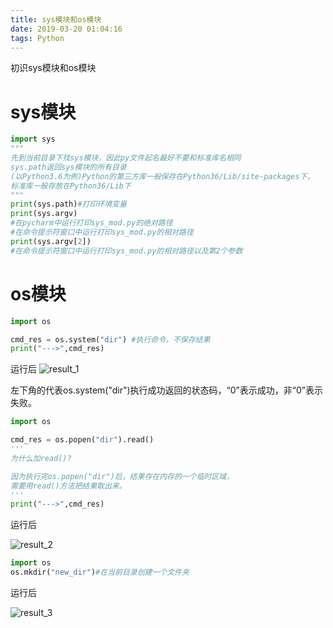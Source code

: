 ```yaml
---
title: sys模块和os模块
date: 2019-03-20 01:04:16
tags: Python
---
```


初识sys模块和os模块
<!-- more -->

# sys模块

```python
import sys
"""
先到当前目录下找sys模块，因此py文件起名最好不要和标准库名相同
sys.path返回sys模块的所有目录
(以Python3.6为例)Python的第三方库一般保存在Python36/Lib/site-packages下，
标准库一般存放在Python36/Lib下
"""
print(sys.path)#打印环境变量
print(sys.argv)
#在pycharm中运行打印sys_mod.py的绝对路径
#在命令提示符窗口中运行打印sys_mod.py的相对路径
print(sys.argv[2])
#在命令提示符窗口中运行打印sys_mod.py的相对路径以及第2个参数
```

# os模块

```python
import os

cmd_res = os.system("dir") #执行命令，不保存结果
print("--->",cmd_res)
```

运行后
![result_1](result_1.png)

左下角的代表os.system("dir")执行成功返回的状态码，“0”表示成功，非“0”表示失败。

```python
import os

cmd_res = os.popen("dir").read()
'''
为什么加read()?

因为执行完os.popen("dir")后，结果存在内存的一个临时区域，
需要用read()方法把结果取出来。
'''
print("--->",cmd_res)
```

运行后

![result_2](result_2.png)

```python
import os
os.mkdir("new_dir")#在当前目录创建一个文件夹
```
运行后

![result_3](result_3.png)

